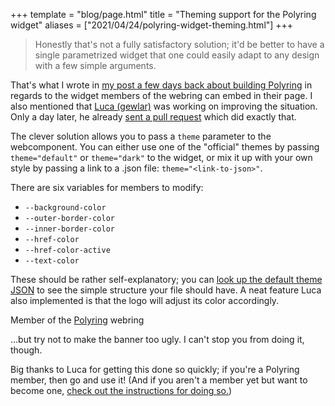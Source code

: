 +++
template = "blog/page.html"
title =  "Theming support for the Polyring widget"
aliases = ["2021/04/24/polyring-widget-theming.html"]
+++

> Honestly that's not a fully satisfactory solution; it'd be better to have a single parametrized widget that one could easily adapt to any design with a few simple arguments.

That's what I wrote in [my post a few days back about building Polyring](@2021-04-19-building-polyring.md) in regards to the widget members of the webring can embed in their page. I also mentioned that [Luca (gewlar)](https://ateon.ch/) was working on improving the situation. Only a day later, he already [sent a pull request](https://github.com/XYQuadrat/polyring/pull/11) which did exactly that.

The clever solution allows you to pass a `theme` parameter to the webcomponent. You can either use one of the "official" themes by passing `theme="default"` or `theme="dark"` to the widget, or mix it up with your own style by passing a link to a .json file: `theme="<link-to-json>"`.

There are six variables for members to modify:
* `--background-color`
* `--outer-border-color`
* `--inner-border-color`
* `--href-color`
* `--href-color-active`
* `--text-color`

These should be rather self-explanatory; you can [look up the default theme JSON](https://xyquadrat.ch/polyring/assets/themes/default.json) to see the simple structure your file should have. A neat feature Luca also implemented is that the logo will adjust its color accordingly.

<webring-banner theme="https://xyquadrat.ch/polyring/assets/themes/ugly.json">
    <p>Member of the <a href="https://xyquadrat.ch/polyring">Polyring</a> webring</p>
</webring-banner>
<script async src="https://xyquadrat.ch/polyring/embed.js" charset="utf-8"></script>
<p></p>

...but try not to make the banner too ugly. I can't stop you from doing it, though.

Big thanks to Luca for getting this done so quickly; if you're a Polyring member, then go and use it! (And if you aren't a member yet but want to become one, [check out the instructions for doing so.](https://xyquadrat.ch/polyring/))